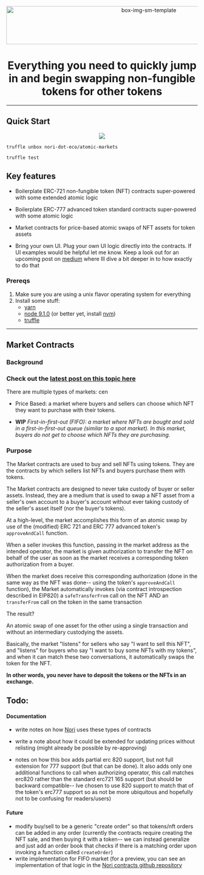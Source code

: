 <p align="center">
 <img width="735px" padding-left="100" height="100" alt="box-img-sm-template" src="https://user-images.githubusercontent.com/18407013/45330311-ac0ad100-b519-11e8-824d-700aa9d66aa3.png">
</p>
<p align="center">
<h1 align="center">Everything you need to quickly jump in and begin swapping non-fungible tokens for other tokens</h1>
</p>

---

## Quick Start

<p align="center">
<img src="https://rawgit.com/jaycenhorton/b05682e31f66b3e9130797e9c13d36ee/raw/6f89be5a263f43ef8b48c1dcfd580f7a29717208/atomic-markets.svg">
</p>

```
truffle unbox nori-dot-eco/atomic-markets
```

```
truffle test
```

## Key features

- Boilerplate ERC-721 non-fungible token (NFT) contracts super-powered with some extended atomic logic

- Boilerplate ERC-777 advanced token standard contracts super-powered with some atomic logic

- Market contracts for price-based atomic swaps of NFT assets for token assets

- Bring your own UI. Plug your own UI logic directly into the contracts. If UI examples would be helpful let me know. Keep a look out for an upcoming post on [medium](https://medium.com/@jaycenhorton) where Ill dive a bit deeper in to how exactly to do that

### Prereqs

1. Make sure you are using a unix flavor operating system for everything
2. Install some stuff:
   - [yarn](https://yarnpkg.com/en/)
   - [node 9.1.0](https://nodejs.org/en/) (or better yet, install
     [nvm](https://github.com/creationix/nvm))
   - [truffle](https://truffleframework.com/)

---

## Market Contracts

### Background

### Check out the [latest post on this topic here](https://hackernoon.com/test-bd14e0e1170d)

There are multiple types of markets:
cen

- Price Based: a market where buyers and sellers can choose which NFT they want to purchase with their tokens.

- **WIP** _First-in-first-out (FIFO): a market where NFTs are bought and sold in a first-in-first-out queue (similar to a spot market). In this market, buyers do not get to choose which NFTs they are purchasing._

### Purpose

The Market contracts are used to buy and sell NFTs using tokens. They are the contracts by which sellers list NFTs and buyers purchase them with tokens.

The Market contracts are designed to never take custody of buyer or seller assets. Instead, they are a medium that is used to swap a NFT asset from a seller's own account to a buyer's account without ever taking custody of the seller's asset itself (nor the buyer's tokens).

At a high-level, the market accomplishes this form of an atomic swap by use of the (modified) ERC 721 and ERC 777 advanced token's `approveAndCall` function.

When a seller invokes this function, passing in the market address as the intended operator, the market is given authorization to transfer the NFT on behalf of the user as soon as the market receives a corresponding token authorization from a buyer.

When the market does receive this corresponding authorization (done in the same way as the NFT was done-- using the token's `approveAndCall` function), the Market automatically invokes (via contract introspection described in EIP820) a `safeTransferFrom` call on the NFT AND an `transferFrom` call on the token in the same transaction

The result?

An atomic swap of one asset for the other using a single transaction and without an intermediary custodying the assets.

Basically, the market "listens" for sellers who say "I want to sell this NFT", and "listens" for buyers who say "I want to buy some NFTs with my tokens", and when it can match these two conversations, it automatically swaps the token for the NFT.

**In other words, you never have to deposit the tokens or the NFTs in an exchange.**

## Todo:

#### Documentation

- write notes on how [Nori](Nori.com) uses these types of contracts

- write a note about how it could be extended for updating prices without relisting (might already be possible by re-approving)

- notes on how this box adds partial erc 820 support, but not full extension for 777 support (but that can be done). It also adds only one additional functions to call when authorizing operator, this call matches erc820 rather than the standard erc721 165 support (but should be backward compatible-- Ive chosen to use 820 support to match that of the token's erc777 support so as not be more ubiquitous and hopefully not to be confusing for readers/users)

#### Future

- modify buy/sell to be a generic "create order" so that tokens/nft orders can be added in any order (currently the contracts require creating the NFT sale, and then buying it with a token-- we can instead generalize and just add an order book that checks if there is a matching order upon invoking a function called `createOrder`)
- write implementation for FIFO market (for a preview, you can see an implementation of that logic in the [Nori contracts github repository](https://github.com/nori-dot-eco/contracts/tree/master/contracts/market)
